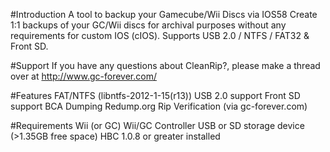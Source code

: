 #Introduction
A tool to backup your Gamecube/Wii Discs via IOS58
Create 1:1 backups of your GC/Wii discs for archival purposes without any requirements for custom IOS (cIOS). Supports USB 2.0 / NTFS / FAT32 & Front SD.

#Support
If you have any questions about CleanRip?, please make a thread over at http://www.gc-forever.com/

#Features
    FAT/NTFS (libntfs-2012-1-15(r13))
    USB 2.0 support
    Front SD support
    BCA Dumping
    Redump.org Rip Verification (via gc-forever.com) 

#Requirements
    Wii (or GC)
    Wii/GC Controller
    USB or SD storage device (>1.35GB free space)
    HBC 1.0.8 or greater installed 
